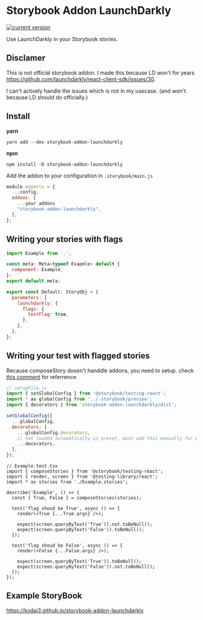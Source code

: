 # Storybook Addon LaunchDarkly

[![current version](https://img.shields.io/npm/v/storybook-addon-launchdarkly.svg)](https://www.npmjs.com/package/storybook-addon-launchdarkly)

Use LaunchDarkly in your Storybook stories.

## Disclamer
This is not official storybook addon.
I made this because LD won't for years https://github.com/launchdarkly/react-client-sdk/issues/30.

I can't actively handle the issues which is not in my usecase. (and won't because LD should do officially.)

## Install

**yarn**

```
yarn add --dev storybook-addon-launchdarkly
```

**npm**

```
npm install -D storybook-addon-launchdarkly
```

Add the addon to your configuration in `.storybook/main.js`

```js
module.exports = {
  ...config,
  addons: [
    ...your addons
    "storybook-addon-launchdarkly",
  ],
};
```

## Writing your stories with flags

```jsx
import Example from '.';

const meta: Meta<typeof Exapmle> default {
  component: Example,
};
export default meta;

export const Default: StoryObj = {
  parameters: {
    launchdarkly: {
      flags: {
        testFlag: true,
      },
    },
  },
};
```

## Writing your test with flagged stories

Because composeStory dosen't handdle addons, you need to setup.
check [this comment](https://github.com/storybookjs/testing-react/issues/86#issuecomment-1027919112) for referrence.

```js
// setupFile.js
import { setGlobalConfig } from '@storybook/testing-react';
import * as globalConfig from '../.storybook/preview';
import { decorators } from 'storybook-addon-launchdarkly/dist';

setGlobalConfig({
  ...globalConfig,
  decorators: [
    ...globalConfig.decorators,
    // not loaded automatically in preset, must add this manually for @storybook/testing-react to pick it up
    ...decorators,
  ],
});
```

```tsx
// Example.test.tsx
import { composeStories } from '@storybook/testing-react';
import { render, screen } from '@testing-library/react';
import * as stories from './Example.stories';

describe('Example', () => {
  const { True, False } = composeStories(stories);

  test('flag shoud be True', async () => {
    render(<True {...True.args} />);

    expect(screen.queryByText('True')).not.toBeNull();
    expect(screen.queryByText('False')).toBeNull();
  });

  test('flag shoud be False', async () => {
    render(<False {...False.args} />);

    expect(screen.queryByText('True')).toBeNull();
    expect(screen.queryByText('False')).not.toBeNull();
  });
});
```

## Example StoryBook

https://kodai3.github.io/storybook-addon-launchdarkly
